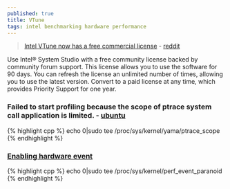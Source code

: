 ```yaml
---
published: true
title: VTune
tags: intel benchmarking hardware performance
---
```


> [Intel VTune now has a free commercial license](https://software.intel.com/en-us/system-studio/choose-download) - [reddit](https://www.reddit.com/r/programming/comments/84i858/intel_vtune_now_has_a_free_commercial_license/)

Use Intel® System Studio with a free community license backed by community forum support. This license allows you to use the software for 90 days. You can refresh the license an unlimited number of times, allowing you to use the latest version. Convert to a paid license at any time, which provides Priority Support for one year.

### Failed to start profiling because the scope of ptrace system call application is limited. - [ubuntu](https://askubuntu.com/questions/146160/what-is-the-ptrace-scope-workaround-for-wine-programs-and-are-there-any-risks)
{% highlight cpp %}
echo 0|sudo tee /proc/sys/kernel/yama/ptrace_scope
{% endhighlight %}

### [Enabling hardware event](https://software.intel.com/en-us/vtune-cookbook-profiling-hardware-without-sampling-drivers)
{% highlight cpp %}
echo 0|sudo tee /proc/sys/kernel/perf_event_paranoid
{% endhighlight %}
